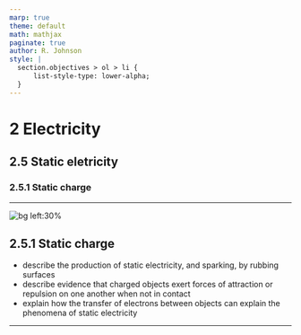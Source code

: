```yaml
---
marp: true
theme: default
math: mathjax
paginate: true
author: R. Johnson
style: |
  section.objectives > ol > li {
      list-style-type: lower-alpha;
  }
---
```


# 2 Electricity
## 2.5 Static eletricity
### 2.5.1 Static charge

---

<!-- _class: objectives -->

![bg left:30%](https://images.unsplash.com/photo-1492962827063-e5ea0d8c01f5?ixlib=rb-4.0.3&ixid=MnwxMjA3fDB8MHxwaG90by1wYWdlfHx8fGVufDB8fHx8&auto=format&fit=crop&w=2121&q=80)
## 2.5.1 Static charge


- describe the production of static electricity, and sparking, by rubbing surfaces
- describe evidence that charged objects exert forces of attraction or repulsion on one another when not in contact
- explain how the transfer of electrons between objects can
explain the phenomena of static electricity



---